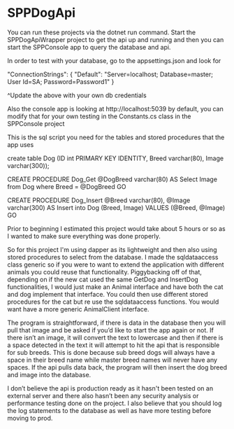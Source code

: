 # SPPDogApi


You can run these projects via the dotnet run command.  Start the SPPDogApiWrapper project to get the api up and running and then you can start the SPPConsole app to query the database and api.

In order to test with your database, go to the appsettings.json and look for 

"ConnectionStrings": {
    "Default": "Server=localhost; Database=master; User Id=SA; Password=Password1"
  }

^Update the above with your own db credentials

Also the console app is looking at http://localhost:5039 by default, you can modify that for your own testing in the Constants.cs class in the SPPConsole project

This is the sql script you need for the tables and stored procedures that the app uses

create table Dog (ID int PRIMARY KEY IDENTITY, Breed varchar(80), Image varchar(300));

CREATE PROCEDURE Dog_Get
@DogBreed varchar(80)
AS 
    Select Image from Dog where Breed = @DogBreed
GO

CREATE PROCEDURE Dog_Insert
@Breed varchar(80),
@Image varchar(300)
AS
    Insert into Dog (Breed, Image)
    VALUES (@Breed, @Image)
GO



Prior to beginning I estimated this project would take about 5 hours or so as I wanted to make sure everything was done properly.

So for this project I'm using dapper as its lightweight and then also using stored procedures to select from the database.  I made the sqldataaccess class generic so if you were to want to extend the application with different animals you could reuse that functionality.  Piggybacking off of that, depending on if the new cat  used the same GetDog and InsertDog functionalities, I would just make an Animal interface and have both the cat and dog implement that interface.  You could then use different stored procedures for the cat but re use the sqldataaccess functions.  You would want have a more generic AnimalClient interface.  

The program is straightforward, if there is data in the database then you will pull that image and be asked if you’d like to start the app again or not.  If there isn’t an image, it will convert the text to lowercase and then if there is a space detected in the text it will attempt to hit the api that is responsible for sub breeds.  This is done because sub breed dogs will always have a space in their breed name while master breed names will never have any spaces.  If the api pulls data back, the program will then insert the dog breed and image into the database.

I don’t believe the api is production ready as it hasn't been tested on an external server and there also hasn’t been any security analysis or performance testing done on the project.  I also believe that you should log the log statements to the database as well as have more testing before moving to prod.
